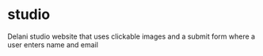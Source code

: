 # studio
Delani studio website that uses clickable images and a submit form where a user enters name and email
